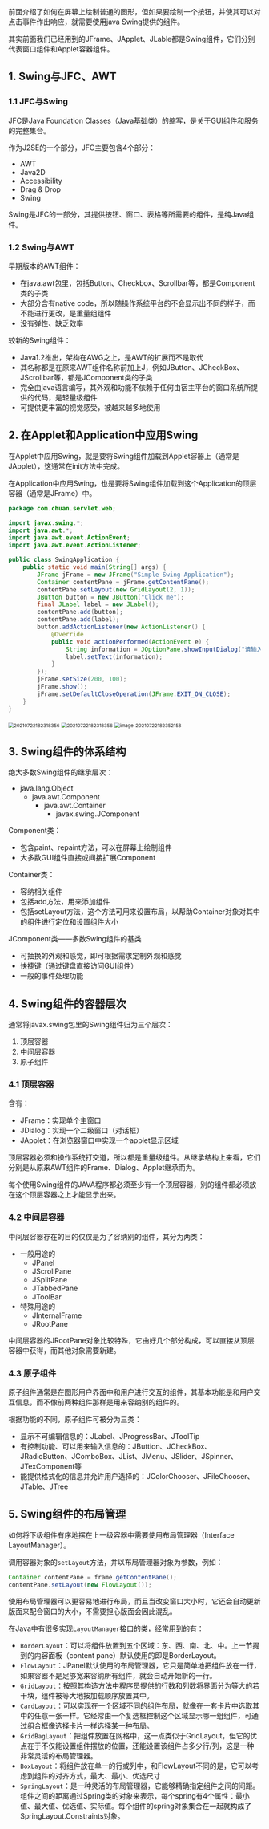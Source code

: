 前面介绍了如何在屏幕上绘制普通的图形，但如果要绘制一个按钮，并使其可以对点击事件作出响应，就需要使用java Swing提供的组件。

其实前面我们已经用到的JFrame、JApplet、JLable都是Swing组件，它们分别代表窗口组件和Applet容器组件。

## 1. Swing与JFC、AWT

### 1.1 JFC与Swing

JFC是Java Foundation Classes（Java基础类）的缩写，是关于GUI组件和服务的完整集合。

作为J2SE的一个部分，JFC主要包含4个部分：

- AWT
- Java2D
- Accessibility
- Drag & Drop
- Swing

Swing是JFC的一部分，其提供按钮、窗口、表格等所需要的组件，是纯Java组件。

### 1.2 Swing与AWT

早期版本的AWT组件：

- 在java.awt包里，包括Button、Checkbox、Scrollbar等，都是Component类的子类
- 大部分含有native code，所以随操作系统平台的不会显示出不同的样子，而不能进行更改，是重量组组件
- 没有弹性、缺乏效率

较新的Swing组件：

- Java1.2推出，架构在AWG之上，是AWT的扩展而不是取代
- 其名称都是在原来AWT组件名称前加上J，例如JButton、JCheckBox、JScrollbar等，都是JComponent类的子类
- 完全由java语言编写，其外观和功能不依赖于任何由宿主平台的窗口系统所提供的代码，是轻量级组件
- 可提供更丰富的视觉感受，被越来越多地使用

## 2. 在Applet和Application中应用Swing

在Applet中应用Swing，就是要将Swing组件加载到Applet容器上（通常是JApplet），这通常在init方法中完成。

在Application中应用Swing，也是要将Swing组件加载到这个Application的顶层容器（通常是JFrame）中。

```java
package com.chuan.servlet.web;

import javax.swing.*;
import java.awt.*;
import java.awt.event.ActionEvent;
import java.awt.event.ActionListener;

public class SwingApplication {
    public static void main(String[] args) {
        JFrame jFrame = new JFrame("Simple Swing Application");
        Container contentPane = jFrame.getContentPane();
        contentPane.setLayout(new GridLayout(2, 1));
        JButton button = new JButton("Click me");
        final JLabel label = new JLabel();
        contentPane.add(button);
        contentPane.add(label);
        button.addActionListener(new ActionListener() {
            @Override
            public void actionPerformed(ActionEvent e) {
                String information = JOptionPane.showInputDialog("请输入一串字符");
                label.setText(information);
            }
        });
        jFrame.setSize(200, 100);
        jFrame.show();
        jFrame.setDefaultCloseOperation(JFrame.EXIT_ON_CLOSE);
    }
}
```

<img src="../../resources/images-gitee/notebooks/Java/20210722182318356.png" alt="20210722182318356" style="zoom:67%;" />

<img src="../../resources/images-gitee/notebooks/Java/20210722182318356.png" alt="20210722182318356" style="zoom:67%;" />

<img src="../../resources/images-gitee/notebooks/Java/image-20210722182352158.png" alt="image-20210722182352158" style="zoom:67%;" />

## 3. Swing组件的体系结构

绝大多数Swing组件的继承层次：

- java.lang.Object
    - java.awt.Component
        - java.awt.Container
            - javax.swing.JComponent

Component类：

- 包含paint、repaint方法，可以在屏幕上绘制组件
- 大多数GUI组件直接或间接扩展Component

Container类：

- 容纳相关组件
- 包括add方法，用来添加组件
- 包括setLayout方法，这个方法可用来设置布局，以帮助Container对象对其中的组件进行定位和设置组件大小

JComponent类——多数Swing组件的基类

- 可抽换的外观和感觉，即可根据需求定制外观和感觉
- 快捷键（通过键盘直接访问GUI组件）
- 一般的事件处理功能

## 4. Swing组件的容器层次

通常将javax.swing包里的Swing组件归为三个层次：

1. 顶层容器
2. 中间层容器
3. 原子组件

### 4.1 顶层容器

含有：

- JFrame：实现单个主窗口
- JDialog：实现一个二级窗口（对话框）
- JApplet：在浏览器窗口中实现一个applet显示区域

顶层容器必须和操作系统打交道，所以都是重量级组件。从继承结构上来看，它们分别是从原来AWT组件的Frame、Dialog、Applet继承而为。

每个使用Swing组件的JAVA程序都必须至少有一个顶层容器，别的组件都必须放在这个顶层容器之上才能显示出来。

### 4.2 中间层容器

中间层容器存在的目的仅仅是为了容纳别的组件，其分为两类：

- 一般用途的
    - JPanel
    - JScrollPane
    - JSplitPane
    - JTabbedPane
    - JToolBar
- 特殊用途的
    - JInternalFrame
    - JRootPane

中间层容器的JRootPane对象比较特殊，它由好几个部分构成，可以直接从顶层容器中获得，而其他对象需要新建。

### 4.3 原子组件

原子组件通常是在图形用户界面中和用户进行交互的组件，其基本功能是和用户交互信息，而不像前两种组件那样是用来容纳别的组件的。

根据功能的不同，原子组件可被分为三类：

- 显示不可编辑信息的：JLabel、JProgressBar、JToolTip
- 有控制功能、可以用来输入信息的：JButtion、JCheckBox、JRadioButton、JComboBox、JList、JMenu、JSlider、JSpinner、JTexComponent等
- 能提供格式化的信息并允许用户选择的：JColorChooser、JFileChooser、JTable、JTree

## 5. Swing组件的布局管理

如何将下级组件有序地摆在上一级容器中需要使用布局管理器（Interface LayoutManager）。

调用容器对象的`setLayout`方法，并以布局管理器对象为参数，例如：

```java
Container contentPane = frame.getContentPane();
contentPane.setLayout(new FlowLayout());
```

使用布局管理器可以更容易地进行布局，而且当改变窗口大小时，它还会自动更新版面来配合窗口的大小，不需要担心版面会因此混乱。

在Java中有很多实现`LayoutManager`接口的类，经常用到的有：

- `BorderLayout`：可以将组件放置到五个区域：东、西、南、北、中。上一节提到的内容面板（content pane）默认使用的即是BorderLayout。
- `FlowLayout`：JPanel默认使用的布局管理器，它只是简单地把组件放在一行，如果容器不是足够宽来容纳所有组件，就会自动开始新的一行。
- `GridLayout`：按照其构造方法中程序员提供的行数和列数将界面分为等大的若干块，组件被等大地按加载顺序放置其中。
- `CardLayout`：可以实现在一个区域不同的组件布局，就像在一套卡片中选取其中的任意一张一样。它经常由一个复选框控制这个区域显示哪一组组件，可通过组合框像选择卡片一样选择某一种布局。
- `GridBagLayout`：把组件放置在网格中，这一点类似于GridLayout，但它的优点在于不仅能设置组件摆放的位置，还能设置该组件占多少行/列，这是一种非常灵活的布局管理器。
- `BoxLayout`：将组件放在单一的行或列中，和FlowLayout不同的是，它可以考虑到组件的对齐方式，最大、最小、优选尺寸
- `SpringLayout`：是一种灵活的布局管理器，它能够精确指定组件之间的间距。组件之间的距离通过Spring类的对象来表示，每个spring有4个属性：最小值、最大值、优选值、实际值。每个组件的spring对象集合在一起就构成了SpringLayout.Constraints对象。


